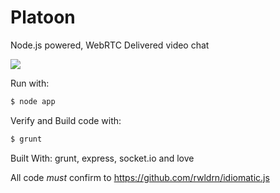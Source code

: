 # Platoon

Node.js powered, WebRTC Delivered video chat

<img src="http://cache.gyazo.com/e7018713db072b28b9b268d398dd8bd9.png">



Run with:

```bash
$ node app
```

Verify and Build code with:

```bash
$ grunt
```



Built With: grunt, express, socket.io and love

All code _must_ confirm to https://github.com/rwldrn/idiomatic.js